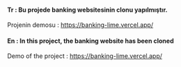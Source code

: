 #### Tr : Bu projede banking websitesinin clonu yapılmıştır. 
Projenin demosu : https://banking-lime.vercel.app/

#### En : In this project, the banking website has been cloned
Demo of the project : https://banking-lime.vercel.app/
